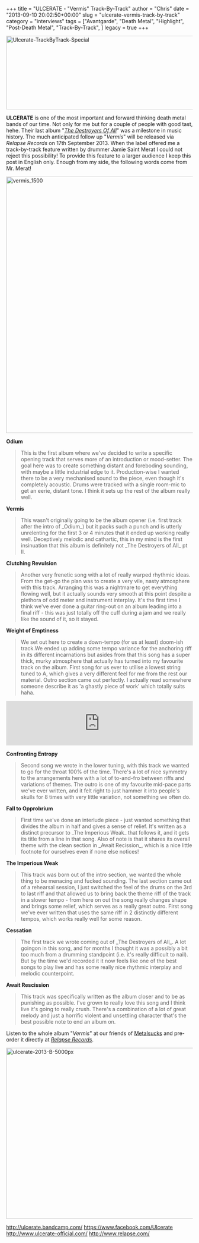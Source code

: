 +++
title = "ULCERATE - \"Vermis\" Track-By-Track"
author = "Chris"
date = "2013-09-10 20:02:50+00:00"
slug = "ulcerate-vermis-track-by-track"
category = "interviews"
tags = ["Avantgarde", "Death Metal", "Highlight", "Post-Death Metal", "Track-By-Track", ]
legacy = true
+++

<img src="images//2013/09/Ulcerate-TrackByTrack-Special.png" alt="Ulcerate-TrackByTrack-Special" width="690" height="198" class="aligncenter size-full wp-image-11665" />

**ULCERATE** is one of the most important and forward thinking death metal bands of our time. Not only for me but for a couple of people with good tast, hehe. Their last album "<a href="http://necroslaughter.de/2011/03/ulcerate-the-destroyers-of-all/" title="Ulcerate – The Destroyers Of All">_The Destroyers Of All_</a>" was a milestone in music history. The much anticipated follow up "_Vermis_" will be released via _Relapse Records_ on 17th September 2013. When the label offered me a track-by-track feature written by drummer Jamie Saint Merat I could not reject this possibility! 
To provide this feature to a larger audience I keep this post in English only. Enough from my side, the following words come from Mr. Merat!

<img src="images//2013/09/vermis_1500.jpg" alt="vermis_1500" width="690" height="690" class="aligncenter size-full wp-image-11670" />

**Odium**
<blockquote>This is the first album where we've decided to write a specific opening track that serves more of an introduction or mood-setter. The goal here was to create something distant and foreboding sounding, with maybe a little industrial edge to it. Production-wise I wanted there to be a very mechanised sound to the piece, even though it's completely acoustic.
Drums were tracked with a single room-mic to get an eerie, distant tone. 
I think it sets up the rest of the album really well.</blockquote>

**Vermis**
<blockquote>This wasn't originally going to be the album opener (i.e. first track after the intro of _Odium_) but it packs such a punch and is utterly unrelenting for the first 3 or 4 minutes that it ended up working really well.
Deceptively melodic and cathartic, this in my mind is the first insinuation that this album is definitely not _The Destroyers of All_ pt II.</blockquote>

**Clutching Revulsion**
<blockquote>Another very frenetic song with a lot of really warped rhythmic ideas.
From the get-go the plan was to create a very vile, nasty atmosphere with this track. Arranging this was a nightmare to get everything flowing well, but it actually sounds very smooth at this point despite a plethora of odd meter and instrument interplay. It's the first time I think we've ever done a guitar ring-out on an album leading into a final riff - this was just totally off the cuff during a jam and we really like the sound of it, so it stayed.</blockquote>

**Weight of Emptiness**
<blockquote>We set out here to create a down-tempo (for us at least) doom-ish track.We ended up adding some tempo variance for the anchoring riff in its different incarnations but asides from that this song has a super thick, murky atmosphere that actually has turned into my favourite track on the album. First song for us ever to utilise a lowest string tuned to A, which gives a very different feel for me from the rest our material. Outro section came out perfectly. I actually read somewhere someone describe it as 'a ghastly piece of work' which totally suits haha.</blockquote>

<iframe style="border: 0; width: 100%; height: 120px;" src="http://bandcamp.com/EmbeddedPlayer/album=3468704523/size=medium/bgcol=333333/linkcol=ffffff/t=5/transparent=true/" seamless><a href="http://ulcerate.bandcamp.com/album/vermis">Vermis by Ulcerate</a></iframe>

**Confronting Entropy**
<blockquote>Second song we wrote in the lower tuning, with this track we wanted to go for the throat 100% of the time. There's a lot of nice symmetry to the arrangements here with a lot of to-and-fro between riffs and variations of themes. The outro is one of my favourite mid-pace parts we've ever written, and it felt right to just hammer it into people's skulls for 8 times with very little variation, not something we often do.</blockquote>

**Fall to Opprobrium**
<blockquote>First time we've done an interlude piece - just wanted something that divides the album in half and gives a sense of relief. It's written as a distinct precursor to _The Imperious Weak_ that follows it, and it gets its title from a line in that song. Also of note is that it shares its overall theme with the clean section in _Await Recission_, which is a nice little footnote for ourselves even if none else notices!</blockquote>

**The Imperious Weak**
<blockquote>This track was born out of the intro section, we wanted the whole thing to be menacing and fucked sounding. The last section came out of a rehearsal session, I just switched the feel of the drums on the 3rd to last riff and that allowed us to bring back the theme riff of the track in a slower tempo - from here on out the song really changes shape and brings some relief, which serves as a really great outro. First song we've ever written that uses the same riff in 2 distinctly different tempos, which works really well for some reason.</blockquote>

**Cessation**
<blockquote>The first track we wrote coming out of _The Destroyers of All_. A lot goingon in this song, and for months I thought it was a possibly a bit too much from a drumming standpoint (i.e. it's really difficult to nail). But by the time we'd recorded it it now feels like one of the best songs to play live and has some really nice rhythmic interplay and melodic counterpoint.</blockquote>

**Await Rescission**
<blockquote>This track was specifically written as the album closer and to be as punishing as possible. I've grown to really love this song and I think live it's going to really crush. There's a combination of a lot of great melody and just a horrific violent and unsettling character that's the best possible note to end an album on.</blockquote>

Listen to the whole album "_Vermis_" at our friends of <a href="http://www.metalsucks.net/2013/09/09/exclusive-full-album-stream-ulcerates-vermis/">Metalsucks</a> and pre-order it directly at <a href="http://www.relapse.com/ulcerate">_Relapse Records_</a>.

<img src="images//2013/09/ulcerate-2013-B-5000px.jpg" alt="ulcerate-2013-B-5000px" width="690" height="460" class="aligncenter size-full wp-image-11668" />

<a href="http://ulcerate.bandcamp.com/">http://ulcerate.bandcamp.com/</a>
<a href="https://www.facebook.com/Ulcerate">https://www.facebook.com/Ulcerate</a>
<a href="http://www.ulcerate-official.com/">http://www.ulcerate-official.com/</a>
<a href="http://www.relapse.com/">http://www.relapse.com/</a>
